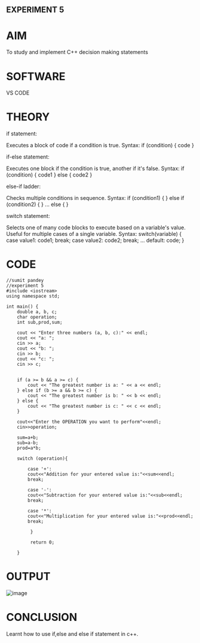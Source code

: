 ## EXPERIMENT 5 
# AIM 
To study and implement C++ decision making statements

# SOFTWARE
VS CODE

# THEORY
if statement:

Executes a block of code if a condition is true.
Syntax: if (condition) { code }


if-else statement:

Executes one block if the condition is true, another if it's false.
Syntax: if (condition) { code1 } else { code2 }


else-if ladder:

Checks multiple conditions in sequence.
Syntax: if (condition1) { } else if (condition2) { } ... else { }


switch statement:

Selects one of many code blocks to execute based on a variable's value.
Useful for multiple cases of a single variable.
Syntax: switch(variable) { case value1: code1; break; case value2: code2; break; ... default: code; }

# CODE 
```
//sumit pandey
//experiment 5
#include <iostream>
using namespace std;

int main() {
    double a, b, c;
    char operation;
    int sub,prod,sum;

    cout << "Enter three numbers (a, b, c):" << endl;
    cout << "a: ";
    cin >> a;
    cout << "b: ";
    cin >> b;
    cout << "c: ";
    cin >> c;
    
   
    if (a >= b && a >= c) {
        cout << "The greatest number is a: " << a << endl;
    } else if (b >= a && b >= c) {
        cout << "The greatest number is b: " << b << endl;
    } else {
        cout << "The greatest number is c: " << c << endl;
    }
     
    cout<<"Enter the OPERATION you want to perform"<<endl;
    cin>>operation;

    sum=a+b;
    sub=a-b;
    prod=a*b;
    
    switch (operation){

        case '+':
        cout<<"Addition for your entered value is:"<<sum<<endl;
        break;

        case '-':
        cout<<"Subtraction for your entered value is:"<<sub<<endl;
        break;

        case '*':
        cout<<"Multiplication for your entered value is:"<<prod<<endl;
        break;
         
         }

         return 0;

    }
```
# OUTPUT
![image](https://github.com/user-attachments/assets/88d67fa5-0e33-49b6-89e5-03e061239c57)

# CONCLUSION

Learnt how to use if,else and else if statement in c++.

